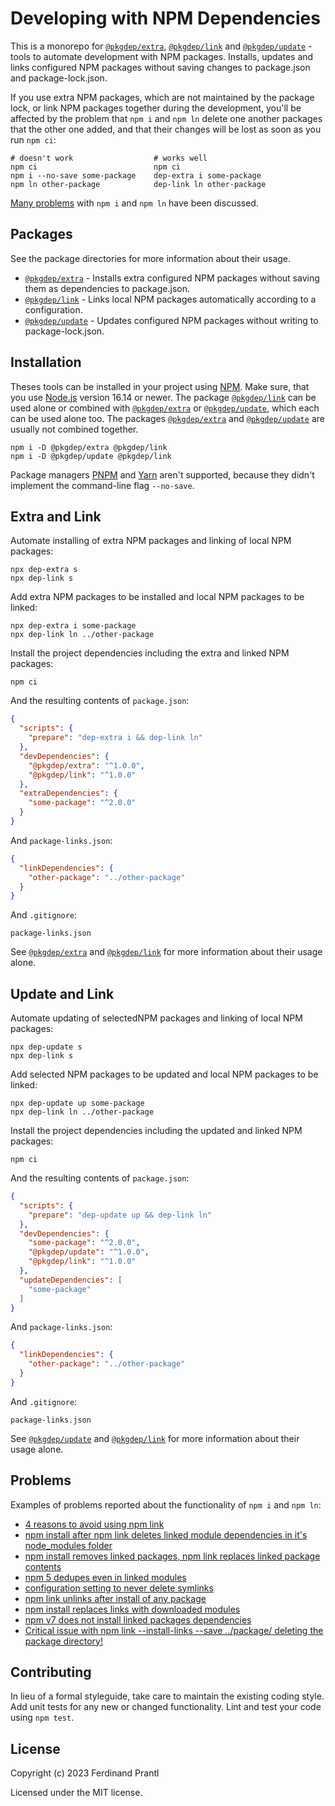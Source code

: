 # Developing with NPM Dependencies

This is a monorepo for [`@pkgdep/extra`], [`@pkgdep/link`] and [`@pkgdep/update`] - tools to automate development with NPM packages. Installs, updates and links configured NPM packages without saving changes to package.json and package-lock.json.

If you use extra NPM packages, which are not maintained by the package lock, or link NPM packages together during the development, you'll be affected by the problem that `npm i` and `npm ln` delete one another packages that the other one added, and that their changes will be lost as soon as you run `npm ci`:

    # doesn't work                  # works well
    npm ci                          npm ci
    npm i --no-save some-package    dep-extra i some-package
    npm ln other-package            dep-link ln other-package

[Many problems](#problems) with `npm i` and `npm ln` have been discussed.

## Packages

See the package directories for more information about their usage.

* [`@pkgdep/extra`] - Installs extra configured NPM packages without saving them as dependencies to package.json.
* [`@pkgdep/link`] - Links local NPM packages automatically according to a configuration.
* [`@pkgdep/update`] - Updates configured NPM packages without writing to package-lock.json.

## Installation

Theses tools can be installed in your project using [NPM]. Make sure, that you use [Node.js] version 16.14 or newer. The package [`@pkgdep/link`] can be used alone or combined with [`@pkgdep/extra`] or [`@pkgdep/update`], which each can be used alone too. The packages [`@pkgdep/extra`] and [`@pkgdep/update`] are usually not combined together.

    npm i -D @pkgdep/extra @pkgdep/link
    npm i -D @pkgdep/update @pkgdep/link

Package managers [PNPM] and [Yarn] aren't supported, because they didn't implement the command-line flag `--no-save`.

## Extra and Link

Automate installing of extra NPM packages and linking of local NPM packages:

    npx dep-extra s
    npx dep-link s

Add extra NPM packages to be installed and local NPM packages to be linked:

    npx dep-extra i some-package
    npx dep-link ln ../other-package

Install the project dependencies including the extra and linked NPM packages:

    npm ci

And the resulting contents of `package.json`:

```json
{
  "scripts": {
    "prepare": "dep-extra i && dep-link ln"
  },
  "devDependencies": {
    "@pkgdep/extra": "^1.0.0",
    "@pkgdep/link": "^1.0.0"
  },
  "extraDependencies": {
    "some-package": "^2.0.0"
  }
}
```

And `package-links.json`:

```json
{
  "linkDependencies": {
    "other-package": "../other-package"
  }
}
```

And `.gitignore`:

    package-links.json

See [`@pkgdep/extra`] and [`@pkgdep/link`] for more information about their usage alone.

## Update and Link

Automate updating of selectedNPM packages and linking of local NPM packages:

    npx dep-update s
    npx dep-link s

Add selected NPM packages to be updated and local NPM packages to be linked:

    npx dep-update up some-package
    npx dep-link ln ../other-package

Install the project dependencies including the updated and linked NPM packages:

    npm ci

And the resulting contents of `package.json`:

```json
{
  "scripts": {
    "prepare": "dep-update up && dep-link ln"
  },
  "devDependencies": {
    "some-package": "^2.0.0",
    "@pkgdep/update": "^1.0.0",
    "@pkgdep/link": "^1.0.0"
  },
  "updateDependencies": [
    "some-package"
  ]
}
```

And `package-links.json`:

```json
{
  "linkDependencies": {
    "other-package": "../other-package"
  }
}
```

And `.gitignore`:

    package-links.json

See [`@pkgdep/update`] and [`@pkgdep/link`] for more information about their usage alone.

## Problems

Examples of problems reported about the functionality of `npm i` and `npm ln`:

* [4 reasons to avoid using npm link](https://hirok.io/posts/avoid-npm-link)
* [npm install after npm link deletes linked module dependencies in it's node_modules folder](https://github.com/npm/npm/issues/17287)
* [npm install removes linked packages, npm link replaces linked package contents](https://github.com/npm/cli/issues/2380)
* [npm 5 dedupes even in linked modules](https://github.com/npm/npm/issues/16788)
* [configuration setting to never delete symlinks](https://github.com/npm/npm/pull/18922)
* [npm link unlinks after install of any package](https://github.com/npm/npm/issues/16970)
* [npm install replaces links with downloaded modules](https://github.com/UD-UD/npm-safe-install/issues/15)
* [npm v7 does not install linked packages dependencies](https://github.com/npm/cli/issues/2339)
* [Critical issue with npm link --install-links --save ../package/ deleting the package directory!](https://github.com/npm/cli/issues/4863)

## Contributing

In lieu of a formal styleguide, take care to maintain the existing coding style.  Add unit tests for any new or changed functionality. Lint and test your code using `npm test`.

## License

Copyright (c) 2023 Ferdinand Prantl

Licensed under the MIT license.

[Node.js]: http://nodejs.org/
[NPM]: https://www.npmjs.com/
[PNPM]: https://pnpm.io/
[Yarn]: https://yarnpkg.com/
[`@pkgdep/extra`]: ./pkg/extra
[`@pkgdep/link`]: ./pkg/link
[`@pkgdep/update`]: ./pkg/update
